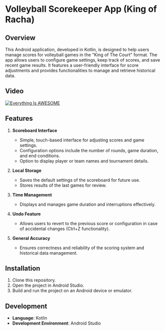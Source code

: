 # Volleyball Scorekeeper App (King of Racha)

## Overview

This Android application, developed in Kotlin, is designed to help users manage scores for volleyball games in the "King of The Court" format. The app allows users to configure game settings, keep track of scores, and save recent game results. It features a user-friendly interface for score adjustments and provides functionalities to manage and retrieve historical data.

## Video 
[![Everything Is AWESOME](https://img.youtube.com/vi/URNMRjlWVaA/0.jpg)](https://www.youtube.com/watch?v=URNMRjlWVaA)

## Features

1. **Scoreboard Interface**
   - Simple, touch-based interface for adjusting scores and game settings.
   - Configuration options include the number of rounds, game duration, and end conditions.
   - Option to display player or team names and tournament details.

2. **Local Storage**
   - Saves the default settings of the scoreboard for future use.
   - Stores results of the last games for review.

3. **Time Management**
   - Displays and manages game duration and interruptions effectively.

4. **Undo Feature**
   - Allows users to revert to the previous score or configuration in case of accidental changes (Ctrl+Z functionality).

5. **General Accuracy**
   - Ensures correctness and reliability of the scoring system and historical data management.
     
## Installation

1. Clone this repository.
2. Open the project in Android Studio.
3. Build and run the project on an Android device or emulator.

## Development

- **Language**: Kotlin
- **Development Environment**: Android Studio
